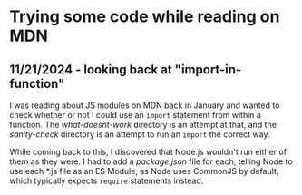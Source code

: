# Trying some code while reading on MDN

## 11/21/2024 - looking back at "import-in-function"

I was reading about JS modules on MDN back in January and wanted to check
whether or not I could use an `import` statement from within a function. The
_what-doesnt-work_ directory is an attempt at that, and the
_sanity-check_ directory is an attempt to run an `import` the correct way.

While coming back to this, I discovered that Node.js wouldn't run either of them
as they were. I had to add a _package.json_ file for each, telling Node to use
each \*.js file as an ES Module, as Node uses CommonJS by default, which
typically expects `require` statements instead.